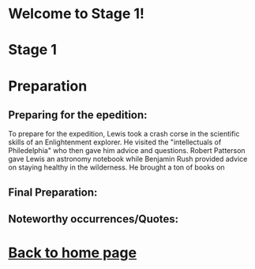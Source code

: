 
# Welcome to Stage 1!


# Stage 1
# Preparation
## Preparing for the epedition:
To prepare for the expedition, Lewis took a crash corse in the scientific skills of an Enlightenment explorer. He visited the "intellectuals of Philedelphia" who then gave him advice and questions. Robert Patterson gave Lewis an astronomy notebook while Benjamin Rush provided advice on staying healthy in the wilderness. He brought a ton of books on
## Final Preparation:
## Noteworthy occurrences/Quotes:

# [Back to home page](README.md)



